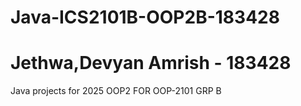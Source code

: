 # Java-ICS2101B-OOP2B-183428
# Jethwa,Devyan Amrish - 183428
Java projects for 2025 OOP2
FOR OOP-2101 GRP B
